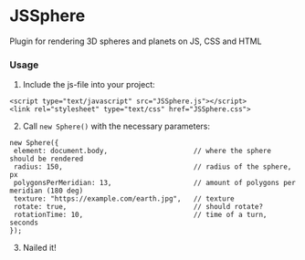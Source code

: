 # JSSphere
Plugin for rendering 3D spheres and planets on JS, CSS and HTML

### Usage
1. Include the js-file into your project:
```
<script type="text/javascript" src="JSSphere.js"></script>
<link rel="stylesheet" type="text/css" href="JSSphere.css">
```
2. Call `new Sphere()` with the necessary parameters:
```
new Sphere({
 element: document.body,                     // where the sphere should be rendered
 radius: 150,                                // radius of the sphere, px
 polygonsPerMeridian: 13,                    // amount of polygons per meridian (180 deg)
 texture: "https://example.com/earth.jpg",   // texture
 rotate: true,                               // should rotate?
 rotationTime: 10,                           // time of a turn, seconds
});
```
3. Nailed it!
